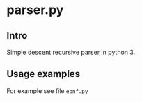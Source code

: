 # parser.py

## Intro
Simple descent recursive parser in python 3.

## Usage examples
For example see file `ebnf.py`
